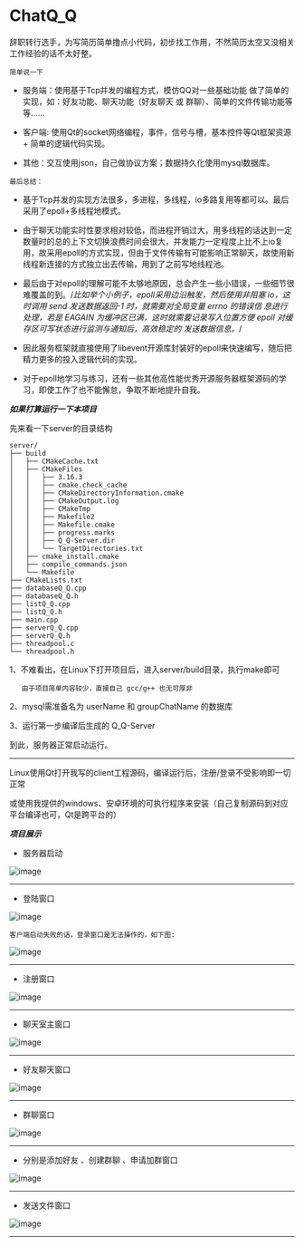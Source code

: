 # ChatQ_Q
辞职转行选手，为写简历简单撸点小代码，初步找工作用，不然简历太空又没相关工作经验的话不太好整。

`简单说一下`

* 服务端：使用基于Tcp并发的编程方式，模仿QQ对一些基础功能 做了简单的实现，如：好友功能、聊天功能（好友聊天 或 群聊）、简单的文件传输功能等等......

* 客户端: 使用Qt的socket网络编程，事件，信号与槽，基本控件等Qt框架资源 + 简单的逻辑代码实现。

* 其他：交互使用json，自己做协议方案；数据持久化使用mysql数据库。

`最后总结：`
* 基于Tcp并发的实现方法很多，多进程，多线程，io多路复用等都可以。最后采用了epoll+多线程地模式。

 * 由于聊天功能实时性要求相对较低，而进程开销过大，用多线程的话达到一定数量时的总的上下文切换浪费时间会很大，并发能力一定程度上比不上io复用，故采用epoll的方式实现，但由于文件传输有可能影响正常聊天，故使用新线程新连接的方式独立出去传输，用到了之前写地线程池。
 * 最后由于对epoll的理解可能不太够地原因，总会产生一些小错误，一些细节很难覆盖的到。/*比如举个小例子，epoll采用边沿触发，然后使用非阻塞 io，这时调用 send 发送数据返回-1 时，就需要对全局变量 errno 的错误信 息进行处理，若是 EAGAIN 为缓冲区已满，这时就需要记录写入位置方便 epoll 对缓存区可写状态进行监测与通知后，高效稳定的 发送数据信息。*/
 * 因此服务框架就直接使用了libevent开源库封装好的epoll来快速编写，随后把精力更多的投入逻辑代码的实现。
 * 对于epoll地学习与练习，还有一些其他高性能优秀开源服务器框架源码的学习，即使工作了也不能懈怠，争取不断地提升自我。

***如果打算运行一下本项目***

先来看一下server的目录结构
```
server/
├── build
│   ├── CMakeCache.txt
│   ├── CMakeFiles
│   │   ├── 3.16.3
│   │   ├── cmake.check_cache
│   │   ├── CMakeDirectoryInformation.cmake
│   │   ├── CMakeOutput.log
│   │   ├── CMakeTmp
│   │   ├── Makefile2
│   │   ├── Makefile.cmake
│   │   ├── progress.marks
│   │   ├── Q_Q-Server.dir
│   │   └── TargetDirectories.txt
│   ├── cmake_install.cmake
│   ├── compile_commands.json
│   └── Makefile
├── CMakeLists.txt
├── databaseQ_Q.cpp
├── databaseQ_Q.h
├── listQ_Q.cpp
├── listQ_Q.h
├── main.cpp
├── serverQ_Q.cpp
├── serverQ_Q.h
├── threadpool.c
└── threadpool.h
```
1、不难看出，在Linux下打开项目后，进入server/build目录，执行make即可

       由于项目简单内容较少，直接自己 gcc/g++ 也无可厚非

2、mysql需准备名为 userName   和   groupChatName  的数据库

3、运行第一步编译后生成的  Q_Q-Server

   到此，服务器正常启动运行。
****
Linux使用Qt打开我写的client工程源码，编译运行后，注册/登录不受影响即一切正常

或使用我提供的windows、安卓环境的可执行程序来安装（自己复制源码到对应平台编译也可，Qt是跨平台的）


***项目展示***
* 服务器启动
  
![image](https://github.com/DouYou-DianShuai/ChatQ_Q/blob/main/picture/%E6%9C%8D%E5%8A%A1%E5%99%A8%E5%90%AF%E5%8A%A8%E5%9B%BE.png)
   
****
* 登陆窗口
  
![image](https://github.com/DouYou-DianShuai/ChatQ_Q/blob/main/picture/%E7%99%BB%E5%BD%95%E7%95%8C%E9%9D%A2.png)
   
`客户端启动失败的话，登录窗口是无法操作的，如下图:`

![image](https://github.com/DouYou-DianShuai/ChatQ_Q/blob/main/picture/%E5%A6%82%E6%9E%9C%E6%B2%A1%E8%83%BD%E6%88%90%E5%8A%9F%E8%BF%9E%E6%8E%A5%E6%9C%8D%E5%8A%A1%E5%99%A8%EF%BC%8C%E6%88%96%E6%9C%8D%E5%8A%A1%E5%99%A8%E4%B8%8D%E5%9C%A8%E7%BA%BF%EF%BC%8C%E5%88%99%E6%98%BE%E7%A4%BA%E4%BB%A5%E4%B8%8B%E4%B8%8D%E5%8F%AF%E6%93%8D%E4%BD%9C%E7%95%8C%E9%9D%A2%EF%BC%8C%E5%8F%AF%E4%BB%A5%E6%A3%80%E6%9F%A5%E4%B8%8Bip%E5%9C%B0%E5%9D%80.png)
****
* 注册窗口

![image](https://github.com/DouYou-DianShuai/ChatQ_Q/blob/main/picture/%E6%B3%A8%E5%86%8C%E7%95%8C%E9%9D%A2.png)
****
* 聊天室主窗口
  
![image](https://github.com/DouYou-DianShuai/ChatQ_Q/blob/main/picture/%E8%81%8A%E5%A4%A9%E5%AE%A4%E7%95%8C%E9%9D%A2.png)
   
****
* 好友聊天窗口
  
![image](https://github.com/DouYou-DianShuai/ChatQ_Q/blob/main/picture/%E5%A5%BD%E5%8F%8B%E8%81%8A%E5%A4%A9%E7%95%8C%E9%9D%A2.png)
   
****
* 群聊窗口
  
![image](https://github.com/DouYou-DianShuai/ChatQ_Q/blob/main/picture/%E7%BE%A4%E8%81%8A%E7%95%8C%E9%9D%A2.png)
   
****
* 分别是添加好友 、创建群聊 、申请加群窗口
  
![image](https://github.com/DouYou-DianShuai/ChatQ_Q/blob/main/picture/%E5%88%86%E5%88%AB%E6%98%AF%E6%B7%BB%E5%8A%A0%E5%A5%BD%E5%8F%8B%E3%80%81%E5%88%9B%E5%BB%BA%E7%BE%A4%E8%81%8A%E3%80%81%E7%94%B3%E8%AF%B7%E5%8A%A0%E7%BE%A4%E7%9A%84%E7%AA%97%E5%8F%A3.png)
   
****
* 发送文件窗口
  
![image](https://github.com/DouYou-DianShuai/ChatQ_Q/blob/main/picture/%E5%8F%91%E9%80%81%E6%96%87%E4%BB%B6.png)
   
****













